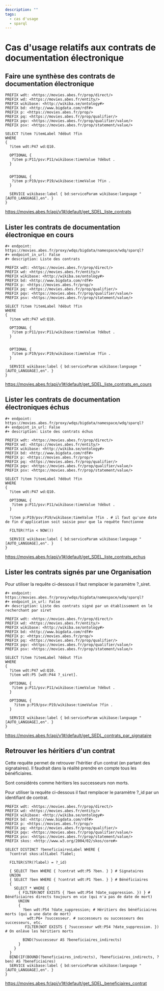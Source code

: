 ```yaml
---
description: ""
tags:
  - cas d'usage
  - sparql
---
```


# Cas d'usage relatifs aux contrats de documentation électronique

## Faire une synthèse des contrats de documentation électronique

```sparql
PREFIX wdt: <https://movies.abes.fr/prop/direct/>
PREFIX wd: <https://movies.abes.fr/entity/>
PREFIX wikibase: <http://wikiba.se/ontology#>
PREFIX bd: <http://www.bigdata.com/rdf#>
PREFIX p: <https://movies.abes.fr/prop/>
PREFIX pq: <https://movies.abes.fr/prop/qualifier/>
PREFIX pqv: <https://movies.abes.fr/prop/qualifier/value/>
PREFIX psv: <https://movies.abes.fr/prop/statement/value/>

SELECT ?item ?itemLabel ?début ?fin
WHERE 
{
  ?item wdt:P47 wd:Q10.
  
  OPTIONAL {
   ?item p:P11/psv:P11/wikibase:timeValue ?début .
  }
        
  
  OPTIONAL {
   ?item p:P19/psv:P19/wikibase:timeValue ?fin .
  }

  SERVICE wikibase:label { bd:serviceParam wikibase:language "[AUTO_LANGUAGE],en". }
}
```

https://movies.abes.fr/api/v1#/default/get_SDEL_liste_contrats

## Lister les contrats de documentation électronique en cours

```sparql
#+ endpoint: https://movies.abes.fr/proxy/wdqs/bigdata/namespace/wdq/sparql?
#+ endpoint_in_url: False
#+ description: Liste des contrats

PREFIX wdt: <https://movies.abes.fr/prop/direct/>
PREFIX wd: <https://movies.abes.fr/entity/>
PREFIX wikibase: <http://wikiba.se/ontology#>
PREFIX bd: <http://www.bigdata.com/rdf#>
PREFIX p: <https://movies.abes.fr/prop/>
PREFIX pq: <https://movies.abes.fr/prop/qualifier/>
PREFIX pqv: <https://movies.abes.fr/prop/qualifier/value/>
PREFIX psv: <https://movies.abes.fr/prop/statement/value/>

SELECT ?item ?itemLabel ?début ?fin
WHERE 
{
  ?item wdt:P47 wd:Q10.
  
  OPTIONAL {
   ?item p:P11/psv:P11/wikibase:timeValue ?début .
  }
        
  
  OPTIONAL {
   ?item p:P19/psv:P19/wikibase:timeValue ?fin .
  }

  SERVICE wikibase:label { bd:serviceParam wikibase:language "[AUTO_LANGUAGE],en". }
}
```

https://movies.abes.fr/api/v1#/default/get_SDEL_liste_contrats_en_cours

## Lister les contrats de documentation électroniques échus

```sparql
#+ endpoint: https://movies.abes.fr/proxy/wdqs/bigdata/namespace/wdq/sparql?
#+ endpoint_in_url: False
#+ description: Liste des contrats échus

PREFIX wdt: <https://movies.abes.fr/prop/direct/>
PREFIX wd: <https://movies.abes.fr/entity/>
PREFIX wikibase: <http://wikiba.se/ontology#>
PREFIX bd: <http://www.bigdata.com/rdf#>
PREFIX p: <https://movies.abes.fr/prop/>
PREFIX pq: <https://movies.abes.fr/prop/qualifier/>
PREFIX pqv: <https://movies.abes.fr/prop/qualifier/value/>
PREFIX psv: <https://movies.abes.fr/prop/statement/value/>

SELECT ?item ?itemLabel ?début ?fin
WHERE 
{
  ?item wdt:P47 wd:Q10.
  
  OPTIONAL {
   ?item p:P11/psv:P11/wikibase:timeValue ?début .
  }
          
  ?item p:P19/psv:P19/wikibase:timeValue ?fin . # il faut qu'une date de fin d'application soit saisie pour que la requête fonctionne
    
  FILTER(?fin < NOW())

  SERVICE wikibase:label { bd:serviceParam wikibase:language "[AUTO_LANGUAGE],en". }
}
```
https://movies.abes.fr/api/v1#/default/get_SDEL_liste_contrats_echus

## Lister les contrats signés par une Organisation

Pour utiliser la requête ci-dessous il faut remplacer le paramètre ?_siret.

```sparql
#+ endpoint: https://movies.abes.fr/proxy/wdqs/bigdata/namespace/wdq/sparql?
#+ endpoint_in_url: False
#+ description: Liste des contrats signé par un établissement en le recherchant par siret

PREFIX wdt: <https://movies.abes.fr/prop/direct/>
PREFIX wd: <https://movies.abes.fr/entity/>
PREFIX wikibase: <http://wikiba.se/ontology#>
PREFIX bd: <http://www.bigdata.com/rdf#>
PREFIX p: <https://movies.abes.fr/prop/>
PREFIX pq: <https://movies.abes.fr/prop/qualifier/>
PREFIX pqv: <https://movies.abes.fr/prop/qualifier/value/>
PREFIX psv: <https://movies.abes.fr/prop/statement/value/>

SELECT ?item ?itemLabel ?début ?fin
WHERE 
{
  ?item wdt:P47 wd:Q10.
  ?item wdt:P5 [wdt:P44 ?_siret].

  OPTIONAL {
   ?item p:P11/psv:P11/wikibase:timeValue ?début .
  }
   
  OPTIONAL {
    ?item p:P19/psv:P19/wikibase:timeValue ?fin .
  }

  SERVICE wikibase:label { bd:serviceParam wikibase:language "[AUTO_LANGUAGE],en". }
}
```

https://movies.abes.fr/api/v1#/default/get_SEDL_contrats_par_signataire

## Retrouver les héritiers d'un contrat

Cette requête permet de retrouver l’héritier d’un contrat (en partant des signataires). Il faudrait dans la réalité prendre en compte tous les bénéficiaires.

Sont considérés comme héritiers les successeurs non morts.

Pour utiliser la requête ci-dessous il faut remplacer le paramètre ?_id par un identifiant de contrat.

```sparql
PREFIX wdt: <https://movies.abes.fr/prop/direct/>
PREFIX wd: <https://movies.abes.fr/entity/>
PREFIX wikibase: <http://wikiba.se/ontology#>
PREFIX bd: <http://www.bigdata.com/rdf#>
PREFIX p: <https://movies.abes.fr/prop/>
PREFIX pq: <https://movies.abes.fr/prop/qualifier/>
PREFIX pqv: <https://movies.abes.fr/prop/qualifier/value/>
PREFIX psv: <https://movies.abes.fr/prop/statement/value/>
PREFIX skos: <http://www.w3.org/2004/02/skos/core#>

SELECT DISTINCT ?beneficiairesLabel WHERE {
  ?contrat skos:altLabel ?label;
           
  FILTER(STR(?label) = ?_id)
  
  { SELECT ?ben WHERE { ?contrat wdt:P5 ?ben. } } # Signataires
  UNION
  { SELECT ?ben WHERE { ?contrat wdt:P1 ?ben. } } # Bénéficiaires
  {
    SELECT * WHERE {
      { FILTER(NOT EXISTS { ?ben wdt:P54 ?date_suppression. }) } # Bénéficiaires directs toujours en vie (qui n'a pas de date de mort)
      UNION
      {
        ?ben wdt:P54 ?date_suppression; # Héritiers des bénéficiaires morts (qui a une date de mort)
          wdt:P6+ ?successeur. # successeurs ou successeurs des successeurs, etc.
         FILTER(NOT EXISTS { ?successeur wdt:P54 ?date_suppression. }) # On enlève les héritiers morts
        
        BIND(?successeur AS ?beneficiaires_indirects)
      }
    }
  }
  BIND(IF(BOUND(?beneficiaires_indirects), ?beneficiaires_indirects, ?ben) AS ?beneficiaires)
  SERVICE wikibase:label { bd:serviceParam wikibase:language "[AUTO_LANGUAGE],en". }
}
```

https://movies.abes.fr/api/v1#/default/get_SDEL_beneficiaires_contrat
